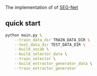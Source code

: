 The implementation of of [SEG-Net](https://arxiv.org/pdf/2008.01739.pdf)

## quick start

```bash
python main.py \
    --train_data_dir TRAIN_DATA_DIR \
    --test_data_dir TEST_DATA_DIR \
    --build_vocab \
    --build_selector_data \
    --train_selector \
    --build_extractor_generator_data \
    --train_extractor_generator
```
